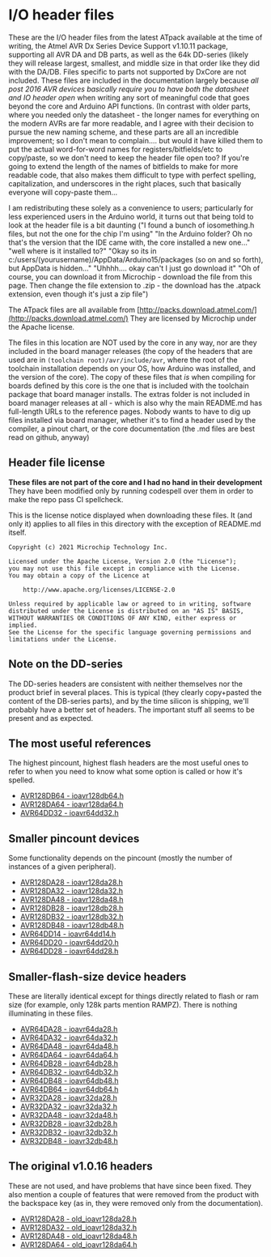 # I/O header files
These are the I/O header files from the latest ATpack available at the time of writing, the Atmel AVR Dx Series Device Support v1.10.11 package, supporting all AVR DA and DB parts, as well as the 64k DD-series (likely they will release largest, smallest, and middle size in that order like they did with the DA/DB. Files specific to parts not supported by DxCore are not included. These files are included in the documentation largely because *all post 2016 AVR devices basically require you to have both the datasheet and IO header open* when writing any sort of meaningful code that goes beyond the core and Arduino API functions. (In contrast with older parts, where you needed only the datasheet - the longer names for everything on the modern AVRs are far more readable, and I agree with their decision to pursue the new naming scheme, and these parts are all an incredible improvement; so I don't mean to complain.... but would it have killed them to put the actual word-for-word names for registers/bitfields/etc to copy/paste, so we don't need to keep the header file open too? If you're going to extend the length of the names of bitfields to make for more readable code, that also makes them difficult to type with perfect spelling, capitalization, and underscores in the right places, such that basically everyone will copy-paste them...

I am redistributing these solely as a convenience to users; particularly for less experienced users in the Arduino world, it turns out that being told to look at the header file is a bit daunting ("I found a bunch of iosomething.h files, but not the one for the chip I'm using" "In the Arduino folder? Oh no that's the version that the IDE came with, the core installed a new one..." "well where is it installed to?" "Okay so its in c:/users/(yourusername)/AppData/Arduino15/packages (so on and so forth), but AppData is hidden..." "Uhhhh.... okay can't I just go download it" "Oh of course, you can download it from Microchip - download the file from this page. Then change the file extension to .zip - the download has the .atpack extension, even though it's just a zip file")

The ATpack files are all available from [http://packs.download.atmel.com/](http://packs.download.atmel.com/) They are licensed by Microchip under the Apache license.

The files in this location are NOT used by the core in any way, nor are they included in the board manager releases (the copy of the headers that are used are in `(toolchain root)/avr/include/avr`, where the root of the toolchain installation depends on your OS, how Arduino was installed, and the version of the core). The copy of these files that *is* when compiling for boards defined by this core is the one that is included with the toolchain package that board manager installs. The extras folder is not included in board manager releases at all - which is also why the main README.md has full-length URLs to the reference pages. Nobody wants to have to dig up files installed via board manager, whether it's to find a header used by the compiler, a pinout chart, or the core documentation (the .md files are best read on github, anyway)

## Header file license
**These files are not part of the core and I had no hand in their development**
They have been modified only by running codespell over them in order to make the repo pass CI spellcheck.

This is the license notice displayed when downloading these files. It (and only it) applies to all files in this directory with the exception of README.md itself.

```text
Copyright (c) 2021 Microchip Technology Inc.

Licensed under the Apache License, Version 2.0 (the "License");
you may not use this file except in compliance with the License.
You may obtain a copy of the Licence at

    http://www.apache.org/licenses/LICENSE-2.0

Unless required by applicable law or agreed to in writing, software
distributed under the License is distributed on an "AS IS" BASIS,
WITHOUT WARRANTIES OR CONDITIONS OF ANY KIND, either express or implied.
See the License for the specific language governing permissions and
limitations under the License.
```
## Note on the DD-series
The DD-series headers are consistent with neither themselves nor the product brief in several places. This is typical (they clearly copy+pasted the content of the DB-series parts), and by the time silicon is shipping, we'll probably have a better set of headers. The important stuff all seems to be present and as expected.

## The most useful references
The highest pincount, highest flash headers are the most useful ones to refer to when you need to know what some option is called or how it's spelled.
* [AVR128DB64 - ioavr128db64.h](ioavr128db64.h)
* [AVR128DA64 - ioavr128da64.h](ioavr128da64.h)
* [AVR64DD32 - ioavr64dd32.h](ioavr64dd32.h)

## Smaller pincount devices
Some functionality depends on the pincount (mostly the number of instances of a given peripheral).
* [AVR128DA28 - ioavr128da28.h](ioavr128da28.h)
* [AVR128DA32 - ioavr128da32.h](ioavr128da32.h)
* [AVR128DA48 - ioavr128da48.h](ioavr128da48.h)
* [AVR128DB28 - ioavr128db28.h](ioavr128db28.h)
* [AVR128DB32 - ioavr128db32.h](ioavr128db32.h)
* [AVR128DB48 - ioavr128db48.h](ioavr128db48.h)
* [AVR64DD14 - ioavr64dd14.h](ioavr64dd14.h)
* [AVR64DD20 - ioavr64dd20.h](ioavr64dd20.h)
* [AVR64DD28 - ioavr64dd28.h](ioavr64dd28.h)

## Smaller-flash-size device headers
These are literally identical except for things directly related to flash or ram size (for example, only 128k parts mention RAMPZ). There is nothing illuminating in these files.
* [AVR64DA28 - ioavr64da28.h](ioavr64da28.h)
* [AVR64DA32 - ioavr64da32.h](ioavr64da32.h)
* [AVR64DA48 - ioavr64da48.h](ioavr64da48.h)
* [AVR64DA64 - ioavr64da64.h](ioavr64da64.h)
* [AVR64DB28 - ioavr64db28.h](ioavr64db28.h)
* [AVR64DB32 - ioavr64db32.h](ioavr64db32.h)
* [AVR64DB48 - ioavr64db48.h](ioavr64db48.h)
* [AVR64DB64 - ioavr64db64.h](ioavr64db64.h)
* [AVR32DA28 - ioavr32da28.h](ioavr32da28.h)
* [AVR32DA32 - ioavr32da32.h](ioavr32da32.h)
* [AVR32DA48 - ioavr32da48.h](ioavr32da48.h)
* [AVR32DB28 - ioavr32db28.h](ioavr32db28.h)
* [AVR32DB32 - ioavr32db32.h](ioavr32db32.h)
* [AVR32DB48 - ioavr32db48.h](ioavr32db48.h)

## The original v1.0.16 headers
These are not used, and have problems that have since been fixed. They also mention a couple of features that were removed from the product with the backspace key (as in, they were removed only from the documentation).
* [AVR128DA28 - old_ioavr128da28.h](old_ioavr128da28.h)
* [AVR128DA32 - old_ioavr128da32.h](old_ioavr128da32.h)
* [AVR128DA48 - old_ioavr128da48.h](old_ioavr128da48.h)
* [AVR128DA64 - old_ioavr128da64.h](old_ioavr128da64.h)
